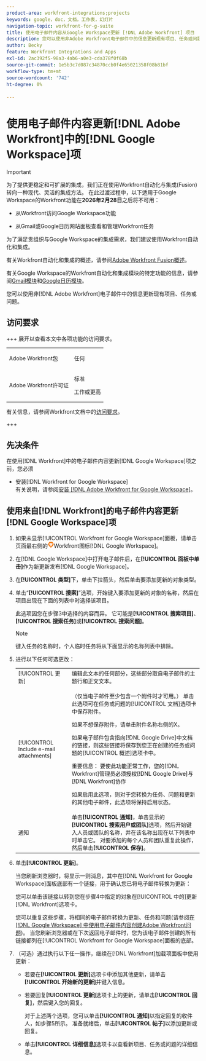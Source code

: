 ```yaml
---
product-area: workfront-integrations;projects
keywords: google，doc，文档，工作表，幻灯片
navigation-topic: workfront-for-g-suite
title: 使用电子邮件内容从Google Workspace更新 [!DNL Adobe Workfront] 项目
description: 您可以使用非Adobe Workfront电子邮件中的信息更新现有项目、任务或问题。
author: Becky
feature: Workfront Integrations and Apps
exl-id: 2ac392f5-98a3-4ab6-a0e3-cda378f0f68b
source-git-commit: 1e5b3c7d087c34870ccb0f4e65021358f08b81bf
workflow-type: tm+mt
source-wordcount: '742'
ht-degree: 0%

---
```


# 使用电子邮件内容更新[!DNL Adobe Workfront]中的[!DNL Google Workspace]项

>[!IMPORTANT]
>
>为了提供更稳定和可扩展的集成，我们正在使用Workfront自动化与集成(Fusion)转向一种现代、灵活的集成方法。 在此过渡过程中，以下适用于Google Workspace的Workfront功能在&#x200B;**2026年2月28日**&#x200B;之后将不可用：
>
>* 从Workfront访问Google Workspace功能
>
>* 从Gmail或Google日历网站面板查看和管理Workfront任务
>
>为了满足贵组织与Google Workspace的集成需求，我们建议使用Workfront自动化和集成。
>
>有关Workfront自动化和集成的概述，请参阅[Adobe Workfront Fusion概述](https://experienceleague.adobe.com/en/docs/workfront-fusion/using/get-started-with-fusion/understand-workfront-fusion/workfront-fusion-overview)。
>
>有关Google Workspace的Workfront自动化和集成模块的特定功能的信息，请参阅[Gmail模块](https://experienceleague.adobe.com/en/docs/workfront-fusion/using/references/apps-and-their-modules/third-party-app-connectors/gmail-modules)和[Google日历模块](https://experienceleague.adobe.com/en/docs/workfront-fusion/using/references/apps-and-their-modules/third-party-app-connectors/google-calendar-modules)。

您可以使用非[!DNL Adobe Workfront]电子邮件中的信息更新现有项目、任务或问题。

## 访问要求

+++ 展开以查看本文中各项功能的访问要求。

<table style="table-layout:auto"> 
 <col> 
 <col> 
 <tbody> 
  <tr> 
   <td role="rowheader">Adobe Workfront包</td> 
   <td> <p>任何</p> </td> 
  </tr> 
  <tr> 
   <td role="rowheader">Adobe Workfront许可证</td> 
   <td> <p>标准</p><p>工作或更高</p>
  </tr> 
 </tbody> 
</table>

有关信息，请参阅Workfront文档中的[访问要求](/help/quicksilver/administration-and-setup/add-users/access-levels-and-object-permissions/access-level-requirements-in-documentation.md)。

+++

## 先决条件

在使用[!DNL Workfront]中的电子邮件内容更新[!DNL Google Workspace]项之前，您必须

* 安装[!DNL Workfront for Google Workspace]\
   有关说明，请参阅[安装 [!DNL Adobe Workfront for Google Workspace]](../../workfront-integrations-and-apps/workfront-for-g-suite/install-workfront-for-gsuite.md)。

## 使用来自[!DNL Workfront]的电子邮件内容更新[!DNL Google Workspace]项

1. 如果未显示[!UICONTROL Workfront for Google Workspace]面板，请单击页面最右侧的![加载项侧边栏中的Workfront图标](assets/wf-lion-icon.png)Workfront图标[!DNL Google Workspace]。
1. 在[!DNL Google Workspace]中打开电子邮件后，在&#x200B;**[!UICONTROL 面板中单击]**&#x200B;作为新更新发布[!DNL Google Workspace]。
1. 在&#x200B;**[!UICONTROL 类型]**&#x200B;下，单击下拉箭头，然后单击要添加更新的对象类型。
1. 单击“**[!UICONTROL 搜索]**”选项，开始键入要添加更新的对象的名称，然后在项目出现在下面的列表中时选择该项目。

   此选项因您在步骤3中选择的内容而异。 它可能是&#x200B;**[!UICONTROL 搜索项目]**、**[!UICONTROL 搜索任务]**&#x200B;或&#x200B;**[!UICONTROL 搜索问题]**。

   >[!NOTE]
   >
   >键入任务的名称时，个人临时任务将从下面显示的名称列表中排除。

1. 进行以下任何可选更改：

   <table style="table-layout:auto"> 
    <col> 
    <col> 
    <tbody> 
     <tr> 
      <td role="rowheader">[!UICONTROL 更新]</td> 
      <td>编辑此文本的任何部分，这些部分取自电子邮件的主题行和正文文本。</td> 
     </tr> 
     <tr data-mc-conditions=""> 
      <td role="rowheader">[!UICONTROL Include e-mail attachments]</td> 
      <td><p>（仅当电子邮件至少包含一个附件时才可用。） 单击此选项可在任务或问题的[!UICONTROL 文档]选项卡中保存附件。 </p><p>如果不想保存附件，请单击附件名称右侧的X。 </p><p>如果电子邮件包含指向[!DNL Google Drive]中文档的链接，则这些链接将保存到您正在创建的任务或问题的[!UICONTROL 概述]选项卡中。 </p><p>重要信息： <span style="color: #ff1493;"><span style="color: #000000;">要使此功能正常工作，您的</span></span>[!DNL Workfront]管理员<span style="color: #ff1493;"><span style="color: #000000;">必须授权[!DNL Google Drive]与[!DNL Workfront]</span></span>协作</p>
      <p>如果启用此选项，则对于您转换为任务、问题和更新的其他电子邮件，此选项将保持启用状态。</p></td> 
     </tr> 
     <tr data-mc-conditions=""> 
      <td role="rowheader">通知</td> 
      <td>单击<strong>[!UICONTROL 通知]</strong>，单击显示的<strong>[!UICONTROL 搜索用户或团队]</strong>选项，然后开始键入人员或团队的名称，并在该名称出现在以下列表中时单击它。 对要添加的每个人员和团队重复此操作，然后单击<strong>[!UICONTROL 保存]</strong>。</td> 
     </tr> 
    </tbody> 
   </table>

1. 单击&#x200B;**[!UICONTROL 更新]**。

   当您刷新浏览器时，将显示一则消息，其中在[!DNL Workfront for Google Workspace]面板底部有一个链接，用于确认您已将电子邮件转换为更新：

   您可以单击该链接以转到您在步骤4中指定的对象在[!UICONTROL 中的]更新[!DNL Workfront]选项卡。

   您可以重复这些步骤，将相同的电子邮件转换为更新、任务和问题(请参阅[在 [!DNL Google Workspace] 中使用电子邮件内容创建Adobe Workfront问题](../../workfront-integrations-and-apps/workfront-for-g-suite/create-wf-issue-in-g-suite-using-email-content.md))。 当您刷新浏览器或在下次返回电子邮件时，您为该电子邮件创建的所有链接都列在[!UICONTROL Workfront for Google Workspace]面板的底部。

1. （可选）通过执行以下任一操作，继续在[!DNL Workfront]加载项面板中使用更新：

   * 若要在&#x200B;**[!UICONTROL 更新]**&#x200B;选项卡中添加其他更新，请单击&#x200B;**[!UICONTROL 开始新的更新]**&#x200B;并键入信息。

   * 若要回复&#x200B;**[!UICONTROL 更新]**&#x200B;选项卡上的更新，请单击&#x200B;**[!UICONTROL 回复]**，然后键入您的回复。

     对于上述两个选项，您可以单击&#x200B;**[!UICONTROL 通知]**&#x200B;以指定回复的收件人，如步骤5所示。 准备就绪后，单击&#x200B;**[!UICONTROL 帖子]**&#x200B;以添加更新或回复。

   * 单击&#x200B;**[!UICONTROL 详细信息]**&#x200B;选项卡以查看新项目、任务或问题的详细信息。
